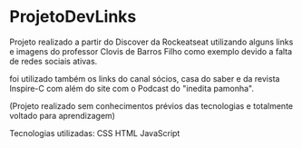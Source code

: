 # ProjetoDevLinks

Projeto realizado a partir do Discover da Rockeatseat utilizando alguns links e imagens do professor Clovis de Barros Filho como exemplo devido a falta de redes sociais ativas.

foi utilizado também os links do canal sócios, casa do saber e da revista Inspire-C com além do site com o Podcast do "inedita pamonha".

(Projeto realizado sem conhecimentos prévios das tecnologias e totalmente voltado para aprendizagem)

Tecnologias utilizadas:
CSS
HTML
JavaScript
